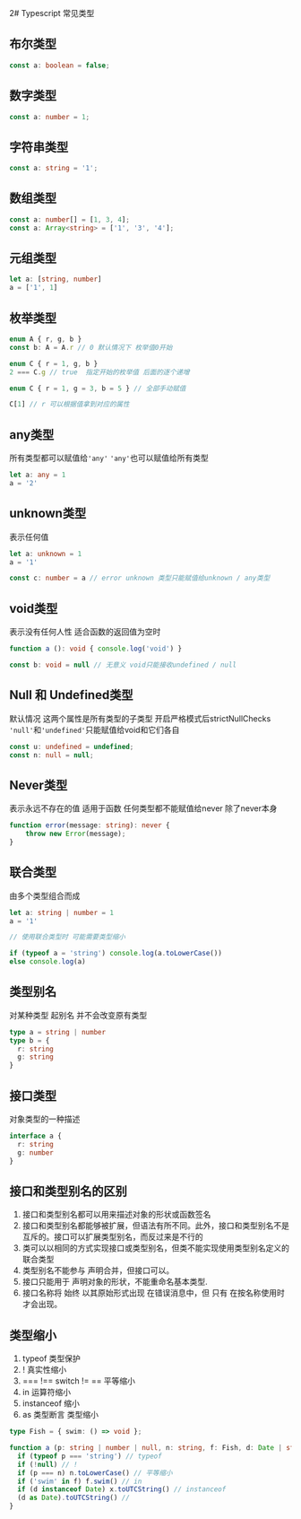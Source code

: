 2# Typescript 常见类型

## 布尔类型

```ts
const a: boolean = false;
```

## 数字类型

```ts
const a: number = 1;
```

## 字符串类型

```ts
const a: string = '1';
```

## 数组类型

```ts
const a: number[] = [1, 3, 4];
const a: Array<string> = ['1', '3', '4'];
```

## 元组类型

```ts
let a: [string, number]
a = ['1', 1]
```

## 枚举类型

```ts
enum A { r, g, b }
const b: A = A.r // 0 默认情况下 枚举值0开始

enum C { r = 1, g, b }
2 === C.g // true  指定开始的枚举值 后面的逐个递增

enum C { r = 1, g = 3, b = 5 } // 全部手动赋值

C[1] // r 可以根据值拿到对应的属性
```

## any类型
所有类型都可以赋值给`'any'`  `'any'`也可以赋值给所有类型
```ts
let a: any = 1
a = '2'
```

## unknown类型
表示任何值 
```ts
let a: unknown = 1
a = '1'

const c: number = a // error unknown 类型只能赋值给unknown / any类型
```

## void类型
表示没有任何人性 适合函数的返回值为空时
```ts
function a (): void { console.log('void') }

const b: void = null // 无意义 void只能接收undefined / null
```

## Null 和 Undefined类型
默认情况 这两个属性是所有类型的子类型
开启严格模式后strictNullChecks `'null'`和`'undefined'`只能赋值给void和它们各自
```ts
const u: undefined = undefined;
const n: null = null;
```

## Never类型
表示永远不存在的值 适用于函数
任何类型都不能赋值给never 除了never本身
```ts
function error(message: string): never {
    throw new Error(message);
}
```

## 联合类型
由多个类型组合而成
```ts
let a: string | number = 1
a = '1'

// 使用联合类型时 可能需要类型缩小

if (typeof a = 'string') console.log(a.toLowerCase())
else console.log(a)
```

## 类型别名
对某种类型 起别名 并不会改变原有类型
```ts
type a = string | number
type b = {
  r: string
  g: string
}
```

## 接口类型
对象类型的一种描述
```ts
interface a {
  r: string
  g: number
}
```

## 接口和类型别名的区别
1.  接⼝和类型别名都可以⽤来描述对象的形状或函数签名
2.  接⼝和类型别名都能够被扩展，但语法有所不同。此外，接⼝和类型别名不是互斥的。接⼝可以扩展类型别名，⽽反过来是不⾏的
3.  类可以以相同的⽅式实现接⼝或类型别名，但类不能实现使⽤类型别名定义的联合类型
4.  类型别名不能参与 声明合并，但接口可以。
5.  接口只能用于 声明对象的形状，不能重命名基本类型.
6.  接口名称将 始终 以其原始形式出现 在错误消息中，但 只有 在按名称使用时才会出现。

## 类型缩小
1.  typeof 类型保护
2.  ! 真实性缩小
3.  === !==  switch != == 平等缩小
4.  in 运算符缩小
5.  instanceof 缩小
6.  as 类型断言 类型缩小

```ts
type Fish = { swim: () => void };

function a (p: string | number | null, n: string, f: Fish, d: Date | string) {
  if (typeof p === 'string') // typeof
  if (!null) // !
  if (p === n) n.toLowerCase() // 平等缩小
  if ('swim' in f) f.swim() // in
  if (d instanceof Date) x.toUTCString() // instanceof
  (d as Date).toUTCString() //
}
```